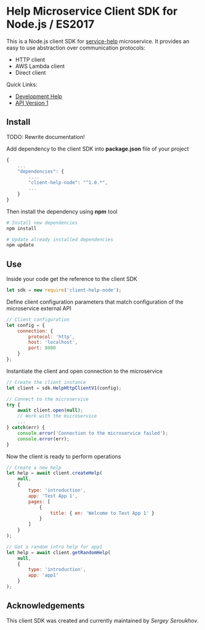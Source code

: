 # Help Microservice Client SDK for Node.js / ES2017

This is a Node.js client SDK for [service-help](https://github.com/pip-services-content2/service-help-node) microservice.
It provides an easy to use abstraction over communication protocols:

* HTTP client
* AWS Lambda client
* Direct client

<a name="links"></a> Quick Links:

* [Development Help](doc/Development.md)
* [API Version 1](doc/NodeClientApiV1.md)

## Install

TODO: Rewrite documentation!

Add dependency to the client SDK into **package.json** file of your project
```javascript
{
    ...
    "dependencies": {
        ....
        "client-help-node": "^1.0.*",
        ...
    }
}
```

Then install the dependency using **npm** tool
```bash
# Install new dependencies
npm install

# Update already installed dependencies
npm update
```

## Use

Inside your code get the reference to the client SDK
```javascript
let sdk = new require('client-help-node');
```

Define client configuration parameters that match configuration of the microservice external API
```javascript
// Client configuration
let config = {
    connection: {
        protocol: 'http',
        host: 'localhost', 
        port: 8080
    }
};
```

Instantiate the client and open connection to the microservice
```javascript
// Create the client instance
let client = sdk.HelpHttpClientV1(config);

// Connect to the microservice
try {
    await client.open(null);
    // Work with the microservice
    ...
} catch(err) {
    console.error('Connection to the microservice failed');
    console.error(err);
}
```

Now the client is ready to perform operations
```javascript
// Create a new help
let help = await client.createHelp(
    null,
    { 
        type: 'introduction',
        app: 'Test App 1',
        pages: [
            { 
                title: { en: 'Welcome to Test App 1' } 
            }
        ]
    }
);
```

```javascript
// Get a random intro help for app1
let help = await client.getRandomHelp(
    null,
    {
        type: 'introduction',
        app: 'app1'
    }
);
```    

## Acknowledgements

This client SDK was created and currently maintained by *Sergey Seroukhov*.

